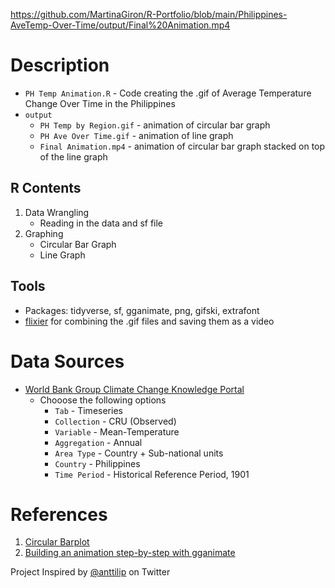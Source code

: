 https://github.com/MartinaGiron/R-Portfolio/blob/main/Philippines-AveTemp-Over-Time/output/Final%20Animation.mp4

# Description
 - `PH Temp Animation.R` - Code creating the .gif of Average Temperature Change Over Time in the Philippines
 - `output`
   - `PH Temp by Region.gif` - animation of circular bar graph
   - `PH Ave Over Time.gif` - animation of line graph
   - `Final Animation.mp4` - animation of circular bar graph stacked on top of the line graph

## R Contents
1. Data Wrangling
   - Reading in the data and sf file
2. Graphing
   - Circular Bar Graph
   - Line Graph


## Tools
 - Packages: tidyverse, sf, gganimate, png, gifski, extrafont
 - [flixier](https://editor.flixier.com/) for combining the .gif files and saving them as a video


# Data Sources
 - [World Bank Group Climate Change Knowledge Portal](https://climateknowledgeportal.worldbank.org/download-data)
   - Chooose the following options
     - `Tab` - Timeseries
     - `Collection` - CRU (Observed)
     - `Variable` - Mean-Temperature
     - `Aggregation` - Annual
     - `Area Type` - Country + Sub-national units
     - `Country` - Philippines
     - `Time Period` - Historical Reference Period, 1901 


# References
1. [Circular Barplot](https://r-graph-gallery.com/circular-barplot.html)
2. [Building an animation step-by-step with gganimate](https://www.alexcookson.com/post/2020-10-18-building-an-animation-step-by-step-with-gganimate/)

Project Inspired by [@anttilip](https://twitter.com/anttilip/status/1542192214016724996) on Twitter

